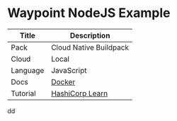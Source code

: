 # Waypoint NodeJS Example

|Title|Description|
|---|---|
|Pack|Cloud Native Buildpack|
|Cloud|Local|
|Language|JavaScript|
|Docs|[Docker](https://www.waypointproject.io/plugins/docker)|
|Tutorial|[HashiCorp Learn](https://learn.hashicorp.com/tutorials/waypoint/get-started-docker)|

dd
